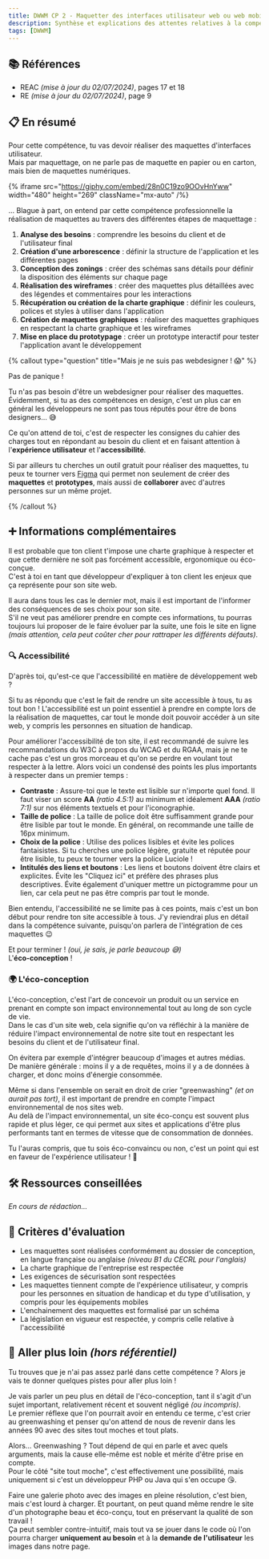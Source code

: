```yaml
---
title: DWWM CP 2 - Maquetter des interfaces utilisateur web ou web mobile
description: Synthèse et explications des attentes relatives à la compétence professionnelle 2 du titre professionnel DWWM (01280m04).
tags: [DWWM]
---
```


## 📚 Références

- REAC _(mise à jour du 02/07/2024)_, pages 17 et 18
- RE _(mise à jour du 02/07/2024)_, page 9

## 📋 En résumé

Pour cette compétence, tu vas devoir réaliser des maquettes d'interfaces utilisateur.  
Mais par maquettage, on ne parle pas de maquette en papier ou en carton, mais bien de maquettes numériques.

{% iframe src="https://giphy.com/embed/28n0C19zo9OOvHnYww" width="480" height="269" className="mx-auto" /%}

... Blague à part, on entend par cette compétence professionnelle la réalisation de maquettes au travers des différentes étapes de maquettage :

1. **Analyse des besoins** : comprendre les besoins du client et de l'utilisateur final
2. **Création d'une arborescence** : définir la structure de l'application et les différentes pages
3. **Conception des zonings** : créer des schémas sans détails pour définir la disposition des éléments sur chaque page
4. **Réalisation des wireframes** : créer des maquettes plus détaillées avec des légendes et commentaires pour les interactions
5. **Récupération ou création de la charte graphique** : définir les couleurs, polices et styles à utiliser dans l'application
6. **Création de maquettes graphiques** : réaliser des maquettes graphiques en respectant la charte graphique et les wireframes
7. **Mise en place du prototypage** : créer un prototype interactif pour tester l'application avant le développement

{% callout type="question" title="Mais je ne suis pas webdesigner ! 😱" %}

Pas de panique !

Tu n'as pas besoin d'être un webdesigner pour réaliser des maquettes.  
Évidemment, si tu as des compétences en design, c'est un plus car en général les développeurs ne sont pas tous réputés pour être de bons designers... 😅

Ce qu'on attend de toi, c'est de respecter les consignes du cahier des charges tout en répondant au besoin du client et en faisant attention à l'**expérience utilisateur** et l'**accessibilité**.

Si par ailleurs tu cherches un outil gratuit pour réaliser des maquettes, tu peux te tourner vers [Figma](https://www.figma.com/fr-fr/) qui permet non seulement de créer des **maquettes** et **prototypes**, mais aussi de **collaborer** avec d'autres personnes sur un même projet.

{% /callout %}

## ➕ Informations complémentaires

Il est probable que ton client t'impose une charte graphique à respecter et que cette dernière ne soit pas forcément accessible, ergonomique ou éco-conçue.  
C'est à toi en tant que développeur d'expliquer à ton client les enjeux que ça représente pour son site web.

Il aura dans tous les cas le dernier mot, mais il est important de l'informer des conséquences de ses choix pour son site.  
S'il ne veut pas améliorer prendre en compte ces informations, tu pourras toujours lui proposer de le faire évoluer par la suite, une fois le site en ligne _(mais attention, cela peut coûter cher pour rattraper les différents défauts)_.

### 🔍 Accessibilité

D'après toi, qu'est-ce que l'accessibilité en matière de développement web ?

Si tu as répondu que c'est le fait de rendre un site accessible à tous, tu as tout bon !
L'accessibilité est un point essentiel à prendre en compte lors de la réalisation de maquettes, car tout le monde doit pouvoir accéder à un site web, y compris les personnes en situation de handicap.

Pour améliorer l'accessibilité de ton site, il est recommandé de suivre les recommandations du W3C à propos du WCAG et du RGAA, mais je ne te cache pas c'est un gros morceau et qu'on se perdre en voulant tout respecter à la lettre. Alors voici un condensé des points les plus importants à respecter dans un premier temps :

- **Contraste** : Assure-toi que le texte est lisible sur n'importe quel fond. Il faut viser un score **AA** _(ratio 4.5:1)_ au minimum et idéalement **AAA** _(ratio 7:1)_ sur nos éléments textuels et pour l'iconographie.
- **Taille de police** : La taille de police doit être suffisamment grande pour être lisible par tout le monde. En général, on recommande une taille de 16px minimum.
- **Choix de la police** : Utilise des polices lisibles et évite les polices fantaisistes. Si tu cherches une police légère, gratuite et réputée pour être lisible, tu peux te tourner vers la police Luciole !
- **Intitulés des liens et boutons** : Les liens et boutons doivent être clairs et explicites. Évite les "Cliquez ici" et préfère des phrases plus descriptives. Évite également d'uniquer mettre un pictogramme pour un lien, car cela peut ne pas être compris par tout le monde.

Bien entendu, l'accessibilité ne se limite pas à ces points, mais c'est un bon début pour rendre ton site accessible à tous. J'y reviendrai plus en détail dans la compétence suivante, puisqu'on parlera de l'intégration de ces maquettes 😉

Et pour terminer ! _(oui, je sais, je parle beaucoup 😅)_  
L'**éco-conception** !

### 🌍 L'éco-conception

L'éco-conception, c'est l'art de concevoir un produit ou un service en prenant en compte son impact environnemental tout au long de son cycle de vie.  
Dans le cas d'un site web, cela signifie qu'on va réfléchir à la manière de réduire l'impact environnemental de notre site tout en respectant les besoins du client et de l'utilisateur final.

On évitera par exemple d'intégrer beaucoup d'images et autres médias.  
De manière générale : moins il y a de requêtes, moins il y a de données à charger, et donc moins d'énergie consommée.

Même si dans l'ensemble on serait en droit de crier "greenwashing" _(et on aurait pas tort)_, il est important de prendre en compte l'impact environnemental de nos sites web.  
Au delà de l'impact environnemental, un site éco-conçu est souvent plus rapide et plus léger, ce qui permet aux sites et applications d'être plus performants tant en termes de vitesse que de consommation de données.

Tu l'auras compris, que tu sois éco-convaincu ou non, c'est un point qui est en faveur de l'expérience utilisateur ! 🚀

## 🛠️ Ressources conseillées

_En cours de rédaction..._

## 🎯 Critères d'évaluation

- Les maquettes sont réalisées conformément au dossier de conception, en langue française ou anglaise _(niveau B1 du CECRL pour l'anglais)_
- La charte graphique de l'entreprise est respectée
- Les exigences de sécurisation sont respectées
- Les maquettes tiennent compte de l'expérience utilisateur, y compris pour les personnes en situation de handicap et du type d'utilisation, y compris pour les équipements mobiles
- L'enchainement des maquettes est formalisé par un schéma
- La législation en vigueur est respectée, y compris celle relative à l'accessibilité

## 🤯 Aller plus loin _(hors référentiel)_

Tu trouves que je n'ai pas assez parlé dans cette compétence ? Alors je vais te donner quelques pistes pour aller plus loin !

Je vais parler un peu plus en détail de l'éco-conception, tant il s'agit d'un sujet important, relativement récent et souvent négligé _(ou incompris)_.  
Le premier réflexe que l'on pourrait avoir en entendu ce terme, c'est crier au greenwashing et penser qu'on attend de nous de revenir dans les années 90 avec des sites tout moches et tout plats.

Alors... Greenwashing ? Tout dépend de qui en parle et avec quels arguments, mais la cause elle-même est noble et mérite d'être prise en compte.  
Pour le côté "site tout moche", c'est effectivement une possibilité, mais uniquement si c'est un développeur PHP ou Java qui s'en occupe 😘.

Faire une galerie photo avec des images en pleine résolution, c'est bien, mais c'est lourd à charger. Et pourtant, on peut quand même rendre le site d'un photographe beau et éco-conçu, tout en préservant la qualité de son travail !  
Ça peut sembler contre-intuitif, mais tout va se jouer dans le code où l'on pourra charger **uniquement au besoin** et à la **demande de l'utilisateur** les images dans notre page.

